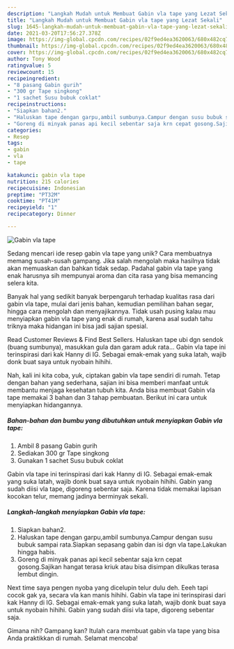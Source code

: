 ```yaml
---
description: "Langkah Mudah untuk Membuat Gabin vla tape yang Lezat Sekali"
title: "Langkah Mudah untuk Membuat Gabin vla tape yang Lezat Sekali"
slug: 1645-langkah-mudah-untuk-membuat-gabin-vla-tape-yang-lezat-sekali
date: 2021-03-20T17:56:27.378Z
image: https://img-global.cpcdn.com/recipes/02f9ed4ea3620063/680x482cq70/gabin-vla-tape-foto-resep-utama.jpg
thumbnail: https://img-global.cpcdn.com/recipes/02f9ed4ea3620063/680x482cq70/gabin-vla-tape-foto-resep-utama.jpg
cover: https://img-global.cpcdn.com/recipes/02f9ed4ea3620063/680x482cq70/gabin-vla-tape-foto-resep-utama.jpg
author: Tony Wood
ratingvalue: 5
reviewcount: 15
recipeingredient:
- "8 pasang Gabin gurih"
- "300 gr Tape singkong"
- "1 sachet Susu bubuk coklat"
recipeinstructions:
- "Siapkan bahan2."
- "Haluskan tape dengan garpu,ambil sumbunya.Campur dengan susu bubuk sampai rata.Siapkan sepasang gabin dan isi dgn vla tape.Lakukan hingga habis."
- "Goreng di minyak panas api kecil sebentar saja krn cepat gosong.Sajikan hangat terasa kriuk atau bisa disimpan dikulkas terasa lembut dingin."
categories:
- Resep
tags:
- gabin
- vla
- tape

katakunci: gabin vla tape 
nutrition: 215 calories
recipecuisine: Indonesian
preptime: "PT32M"
cooktime: "PT41M"
recipeyield: "1"
recipecategory: Dinner

---
```



![Gabin vla tape](https://img-global.cpcdn.com/recipes/02f9ed4ea3620063/680x482cq70/gabin-vla-tape-foto-resep-utama.jpg)

Sedang mencari ide resep gabin vla tape yang unik? Cara membuatnya memang susah-susah gampang. Jika salah mengolah maka hasilnya tidak akan memuaskan dan bahkan tidak sedap. Padahal gabin vla tape yang enak harusnya sih mempunyai aroma dan cita rasa yang bisa memancing selera kita.

Banyak hal yang sedikit banyak berpengaruh terhadap kualitas rasa dari gabin vla tape, mulai dari jenis bahan, kemudian pemilihan bahan segar, hingga cara mengolah dan menyajikannya. Tidak usah pusing kalau mau menyiapkan gabin vla tape yang enak di rumah, karena asal sudah tahu triknya maka hidangan ini bisa jadi sajian spesial.

Read Customer Reviews &amp; Find Best Sellers. Haluskan tape ubi dgn sendok (buang sumbunya), masukkan gula dan garam aduk rata… Gabin vla tape ini terinspirasi dari kak Hanny di IG. Sebagai emak-emak yang suka latah, wajib donk buat saya untuk nyobain hihihi.


Nah, kali ini kita coba, yuk, ciptakan gabin vla tape sendiri di rumah. Tetap dengan bahan yang sederhana, sajian ini bisa memberi manfaat untuk membantu menjaga kesehatan tubuh kita. Anda bisa membuat Gabin vla tape memakai 3 bahan dan 3 tahap pembuatan. Berikut ini cara untuk menyiapkan hidangannya.

<!--inarticleads1-->

##### Bahan-bahan dan bumbu yang dibutuhkan untuk menyiapkan Gabin vla tape:

1. Ambil 8 pasang Gabin gurih
1. Sediakan 300 gr Tape singkong
1. Gunakan 1 sachet Susu bubuk coklat


Gabin vla tape ini terinspirasi dari kak Hanny di IG. Sebagai emak-emak yang suka latah, wajib donk buat saya untuk nyobain hihihi. Gabin yang sudah diisi vla tape, digoreng sebentar saja. Karena tidak memakai lapisan kocokan telur, memang jadinya berminyak sekali. 

<!--inarticleads2-->

##### Langkah-langkah menyiapkan Gabin vla tape:

1. Siapkan bahan2.
1. Haluskan tape dengan garpu,ambil sumbunya.Campur dengan susu bubuk sampai rata.Siapkan sepasang gabin dan isi dgn vla tape.Lakukan hingga habis.
1. Goreng di minyak panas api kecil sebentar saja krn cepat gosong.Sajikan hangat terasa kriuk atau bisa disimpan dikulkas terasa lembut dingin.


Next time saya pengen nyoba yang dicelupin telur dulu deh. Eeeh tapi cocok gak ya, secara vla kan manis hihihi. Gabin vla tape ini terinspirasi dari kak Hanny di IG. Sebagai emak-emak yang suka latah, wajib donk buat saya untuk nyobain hihihi. Gabin yang sudah diisi vla tape, digoreng sebentar saja. 

Gimana nih? Gampang kan? Itulah cara membuat gabin vla tape yang bisa Anda praktikkan di rumah. Selamat mencoba!
